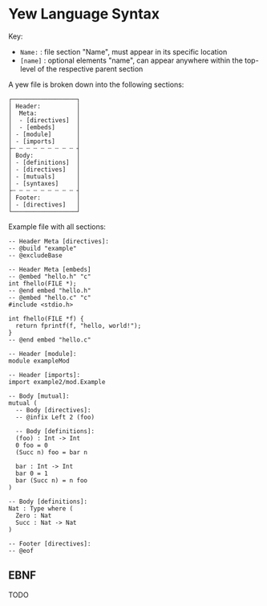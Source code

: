 # Yew Language Syntax

Key:
- <code>Name:</code> : file section "Name", must appear in its specific location
- <code>[name]</code> : optional elements "name", can appear anywhere within the top-level of the respective parent section

A yew file is broken down into the following sections:
```
┌──────────────────┐
│ Header:          │
│  Meta:           │
│  - [directives]  │
│  - [embeds]      │
│ - [module]       │
│ - [imports]      │
├┄ ┄ ┄ ┄ ┄ ┄ ┄ ┄ ┄ ┤
│ Body:            │
│ - [definitions]  │
│ - [directives]   │
│ - [mutuals]      │
│ - [syntaxes]     │
├┄ ┄ ┄ ┄ ┄ ┄ ┄ ┄ ┄ ┤
│ Footer:          │
│ - [directives]   │
└──────────────────┘
```

Example file with all sections:
```
-- Header Meta [directives]:
-- @build "example"
-- @excludeBase

-- Header Meta [embeds]
-- @embed "hello.h" "c" 
int fhello(FILE *);
-- @end embed "hello.h"
-- @embed "hello.c" "c"
#include <stdio.h>

int fhello(FILE *f) {
  return fprintf(f, "hello, world!");
}
-- @end embed "hello.c"

-- Header [module]:
module exampleMod

-- Header [imports]:
import example2/mod.Example

-- Body [mutual]:
mutual (
  -- Body [directives]:
  -- @infix Left 2 (foo)

  -- Body [definitions]:
  (foo) : Int -> Int
  0 foo = 0
  (Succ n) foo = bar n

  bar : Int -> Int
  bar 0 = 1
  bar (Succ n) = n foo
)

-- Body [definitions]:
Nat : Type where (
  Zero : Nat
  Succ : Nat -> Nat
)

-- Footer [directives]:
-- @eof
```

## EBNF

TODO